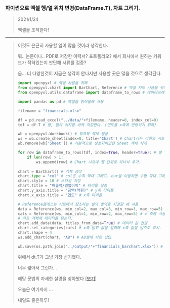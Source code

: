 ### 파이썬으로 엑셀 행/열 위치 변경(DataFrame.T), 차트 그리기.
> 2021/1/24
>
> 엑셀을 조작한다!
---
> 이것도 은근히 사용할 일이 많을 것이라 생각한다.
>
> 뭐.. 논문이나.. PDF로 저장한 이력서? 포트폴리오? 에서 회사에서 원하는 키워드가 적혀있는지 판단해 서류를 검증?
>
> 음... 더 다양한것이 지금은 생각이 안나지만 사용할 곳은 많을 것으로 생각된다.
>
> ```Python
> import openpyxl # 엑셀 사용을 위해
> from openpyxl.chart import BarChart, Reference # 엑셀 차트 사용을 위해
> from openpyxl.utils.dataframe import dataframe_to_rows # 데이터프레임의 행(가로) 단위로 반복문을 수행할때 사용
> 
> import pandas as pd # 엑셀을 읽어올때 사용
> 
> filename = "financials.xlsx"
> 
> df = pd.read_excel("../data/"+filename, header=0, index_col=0)
> tdf = df.T # 행, 열의 위치를 바꿔 저장한다. (연도를 x축에 반영하기 위해)
> 
> wb = openpyxl.Workbook() # 워크북 객체 생성
> ws = wb.create_sheet(index=0, title='Chart') # Chart라는 이름의 시트 생성
> wb.remove(wb['Sheet']) # 기본적으로 생성되어있던 Sheet 객체 삭제
> 
> for row in dataframe_to_rows(tdf, index=True, header=True): # 행 단위로 반복문 수행 (년도별 매출, 영업이익, 자산총계 등)
>     if len(row) > 1:
>         ws.append(row) # Chart 시트에 행 단위로 하나식 추가.
>           
> chart = BarChart() # 객체 생성
> chart.type = "col" # col은 수직 막대 그래프. bar을 이용하면 수평 막대 그래프
> chart.style = 10 # 스타일 지정
> chart.title = "매출액/영업이익" # 타이틀 설정
> chart.y_axis.title = "금액(억원)" # y축 타이틀
> chart.x_axis.title = "연도" # x축 타이틀
> 
> # Reference클래스는 시트에서 참조하는 셀의 영역을 지정할 때 사용
> data = Reference(ws, min_col=2, max_col=3, min_row=1, max_row=5) # 막대 그래프에 표시할 데이터 범위를 지정하고 변수 data에 저장 
> cats = Reference(ws, min_col=1, min_row=2, max_row=5) # x 축에 사용할 셀의 범위를 지정하여 cats변수에 저장.
> # 차트 객체에 데이터를 담는다.
> chart.add_data(data, titles_from_data=True) # 데이터 값 전달
> chart.set_categories(cats) # x축 범위 값을 입력해 x축 값을 범주로 표시.
> chart.shape = 4
> ws.add_chart(chart, "A8") # A8셀에 차트 삽입.
> 
> wb.save(os.path.join("../output/"+"financials_barchart.xlsx")) # 엑셀 저장.
> ```
> 위에서 dt.T가 그냥 가장 신기했다.
>
> 너무 짧아서 그런가... 
>
> 해당 문법의 자세한 설명을 찾아봤다 [[보기](https://pandas.pydata.org/pandas-docs/version/0.25.0/reference/api/pandas.DataFrame.T.html)] 
>
> 오늘은 여기까지 ...
>
> 내일도 좋은하루!
